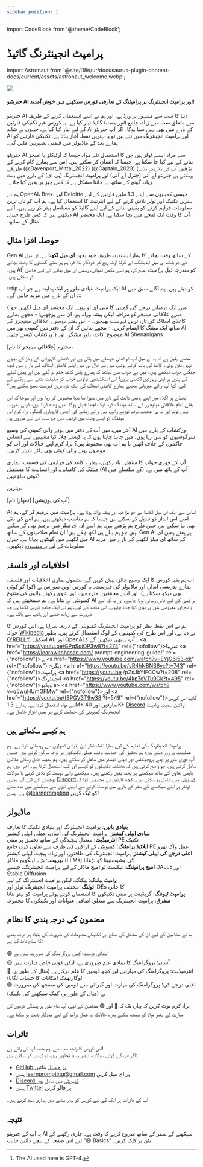 ```yaml
---
sidebar_position: 1
---
```

import CodeBlock from '@theme/CodeBlock';

# پرامپٹ انجینئرنگ گائیڈ

import Astronaut from '@site/i18n/ur/docusaurus-plugin-content-docs/current/assets/astronaut_welcome.webp';

<div style={{textAlign: 'center'}}>
  <img src={Astronaut} style={{width: "100%"}}/>
</div>

<h4>جنریٹیو AI اور پرامپٹ انجینئرنگ پر پرامپٹنگ کے تعارفی کورس سیکھنے میں خوش آمدید! </h4>

جنریٹو AI دنیا کا سب سے مشہور بز ورڈ ہے، اور ہم نے اسے استعمال کرنے کے طریقہ سے متعلق سب سے زیادہ جامع (*اور مفت*) گائیڈ تیار کیا ہے۔ یہ کورس غیر تکنیکی قارئین کے لیے تیار کیا گیا ہے، جنہوں نے شاید AI کے بارے میں بھی نہیں سنا ہوگا، اگر آپ جنریٹو AI اور پرامپٹ انجینئرنگ میں نئے ہیں تو یہ بہترین نقطہ آغاز بناتا ہے۔ تکنیکی قارئین کو ہمارے بعد کے ماڈیولز میں قیمتی بصیرتیں ملیں گی۔

جنریٹو AI سے مراد ایسے ٹولز ہیں جن کا استعمال نئے مواد جیسا کہ آرٹیکلز یا امیجز بنانے کے لیے کیا جا سکتا ہے، جیسا کہ انسان کر سکتے ہیں۔ اس سے ہمارے کام کرنے کے طریقے (@Davenport_Mittal_2022) (@Captain_2023) (پڑھیں: *آپ کی ملازمت متاثر ہوسکتی ہے* جنریٹو اے آئی (جنرل اے آئی) اور پرامپٹ انجینئرنگ (پی ای) کے بارے میں بہت زیادہ گونج کے ساتھ، یہ جاننا مشکل ہے کہ کس چیز پر یقین کیا جائے۔

ہم نے OpenAI، Brex، اور Deloitte جیسی کمپنیوں سے اپنے 1.3 ملین قارئین کے لیے بہترین تکنیک اور ٹولز تلاش کرنے کے لیے انٹرنیٹ کا استعمال کیا ہے۔ ہم آپ کو تازہ ترین معلومات فراہم کرنے کو یقینی بنانے کے لیے اپنے گائیڈ کو مسلسل بہتر کر رہے ہیں۔ آئیے دیکھتے ہیں کہ کس طرح جنرل AI آپ کا وقت ایک لمحے میں بچا سکتا ہے، ایک مختصر مثال کے ساتھ۔

## حوصلہ افزا مثال

Gen AI کے ساتھ وقت بچانے کا ہمارا پسندیدہ طریقہ خود بخود **ای میل لکھنا** ہے۔ ای میل کے جوابات، ای میل ایڈیٹنگ، اور کولڈ آؤٹ ریچ کو خودکار بنا کر، ہم ہر ہفتے گھنٹوں کا وقت بچاتے ہیں۔ AI[^b] کو مندرجہ ذیل *پرامپٹ* بھیج کر، ہم اسے مکمل لمبائی، رسمی ای میل بنانے کے لیے حاصل کر سکتے ہیں۔

:::tip
ایک پرامپٹ بنیادی طور پر ایک ہدایت ہے جو آپ AI کو دیتے ہیں۔ ہم اگلے سبق میں ان کے بارے میں مزید جانیں گے۔
:::

<AIInput>
{`میں ایک درمیانے درجے کی کمپنی کا سی ای او ہوں۔ ایک مختصر ای میل لکھیں جو میرے علاقائی مینیجر کو مزاحیہ لیکن پیشہ ورانہ ہو۔ ان سے پوچھیں:
- مجھے ہمارے کاغذی اسٹاک کی تازہ ترین فہرست بھیجیں۔
- اس ہفتے دوسرے علاقائی مینیجرز کے ساتھ ایک میٹنگ کا اہتمام کریں۔
- مجھے بتائیں کہ ان کے دفتر میں کمپنی بھر میں AI ورکشاپ کیسے چلی۔`}
</AIInput>

<AIOutput>
موضوع: کاغذ، پاور میٹنگز، اور AI Shenanigans

محترم [علاقائی مینیجر کا نام]،

مجھے یقین ہے کہ یہ ای میل آپ کو اعلیٰ حوصلے میں پاتی ہے اور کاغذی کارروائی کے پہاڑ کے نیچے نہیں دفن ہوتی۔ کاغذ کی بات کرتے ہوئے، میں نے حال ہی میں اپنے کاغذی اسٹاک کے بارے میں کچھ جنگلی خواب دیکھے ہیں۔ میں نے خواب میں دیکھا کہ ہمارے پاس کاغذ ختم ہو گئے ہیں اور ہمیں کیلے کے پتوں پر اپنی رپورٹیں لکھنی پڑیں! اس اشنکٹبندیی ڈراؤنے خواب کو حقیقت بننے سے روکنے کے لیے، کیا آپ برائے مہربانی مجھے ہمارے کاغذی اسٹاک کی ایک تازہ ترین فہرست بھیج سکتے ہیں؟

ایجنڈے پر اگلا، میں اپنے ہاتھی دانت کے ٹاور میں تھوڑا سا تنہا محسوس کر رہا ہوں اور سوچا کہ اس ہفتے تمام علاقائی مینیجرز کے ساتھ میٹنگ کرنا ایک اچھا خیال ہوگا۔ میں وعدہ کرتا ہوں، کوئی بھروسہ نہیں ٹوٹتا اور نہ ہی عجیب برف توڑنے والے، بس پرانے زمانے کی اچھی کاروباری گفتگو۔ براہ کرم اس میٹنگ کو ایسے وقت میں ترتیب دیں جو سب کے لیے موزوں ہو۔

آخر میں، میں آپ کے دفتر میں ہونے والی کمپنی کی وسیع AI ورکشاپ کے بارے میں سرگوشیوں کو سن رہا ہوں۔ میں جاننا چاہتا ہوں کہ یہ کیسے چلا۔ کیا مشینیں اپنے انسانی حاکموں کے خلاف اٹھیں یا ہم اب بھی محفوظ ہیں؟ براہ کرم اپنے خیالات اور آپ کو موصول ہونے والی کوئی بھی رائے شیئر کریں۔

آپ کے فوری جواب کا منتظر۔ یاد رکھیں، ہمارے کاغذ کی فراہمی کی قسمت، ہماری میٹنگ کی کامیابی، اور انسانیت کا مستقبل (AI کے سلسلے میں) آپ کے ہاتھ میں ہے۔ کوئی دباؤ نہیں!

بہترین،

[تمھارا نام]
[آپ کی پوزیشن]
</AIOutput>

AI آسانی سے ایک ای میل لکھتا ہے جو مزاحیہ اور پیشہ ورانہ ہوتا ہے۔ *پرامپٹ* میں ترمیم کر کے، ہم اسے اس انداز کو تبدیل کر سکتے ہیں جیسا کہ ہم مناسب دیکھتے ہیں۔ ہم اس کی نقل بھی بنا سکتے ہیں جس طرح ہم پڑھتے ہیں۔ ہم اسے ان ای میلز میں ترمیم بھی کر سکتے ہیں جو ہم پہلے ہی لکھ چکے ہیں! ان تمام صلاحیتوں کے ساتھ، Gen AI ہر ہفتے ہمیں ای میل لکھنے میں گھنٹوں بچاتا ہے۔ جنرل AI کے ساتھ ای میلز لکھنے کے بارے میں مزید معلومات کے لیے [یہ مضمون](https://learnprompting.org/docs/basic_applications/writing_emails) دیکھیں۔

## اخلاقیات اور فلسفہ

اب ہم بقیہ کورس کا ایک وسیع جائزہ پیش کریں گے، بشمول ہماری اخلاقیات اور فلسفہ، ہمارے تدریسی انداز، اور ماڈیولز کی فہرست۔ یہ کورس اوپن سورس ہے (کوڈ کو کوئی بھی دیکھ سکتا ہے)، اور اسے محققین، مترجمین، اور شوق رکھنے والوں کی متنوع کمیونٹی نے بنایا ہے۔ ہم سمجھتے ہیں کہ AI ہر کسی کے لیے قابل رسائی ہونا چاہیے، اور یہ کہ اسے واضح اور معروضی طور پر بیان کیا جانا چاہیے۔ اس مقصد کے لیے، ہم نے ایک جامع کورس لکھا ہے جو ضرورت سے زیادہ جملے اور ہائپ سے پاک ہے۔

ہم نے اس نقطہ نظر کو پرامپٹ انجینئرنگ کمیونٹی کے ذریعہ سراہا ہے: اس کورس کا حوالہ [Wikipedia](https://en.wikipedia.org/wiki/Prompt_engineering#cite_ref-15) نے دیا ہے، اور اس طرح کی کمپنیوں کے لوگ استعمال کرتے ہیں۔ بطور [O'REILLY](https://learning.oreilly.com/live-events/prompt-engineering-for-generating-ai-art-and-text/0636920084340/0636920084339/)، اسکیل AI، اور OpenAI۔ آپ یہ بھی دیکھیں گے کہ <a href="https://youtu.be/GPqSoiOP3w8?t=274" rel={"nofollow"}>تقریبا </a><a href="https://learnwithhasan.com/ prompt-engineering-guide/" rel={"nofollow"}>ہر </a><a href="https://www.youtube.com/watch?v=EYjG6i53-xk" rel={"nofollow"} >دیگر </a> <a href="https://youtu.be/yR4hNBNS6yc?t=743" rel={"nofollow"}>پرامپٹ </a> <a href="https://youtu.be /pZsJbYIFCCw?t=208" rel={"nofollow"}>انجینئرنگ </a> <a href="https://youtu.be/4kp7oVTu9Ck?t=495" rel={"nofollow"}>ویڈیو </a> a> <a href="https://www.youtube.com/watch?v=q5wuHUmGFMw" rel={"nofollow"}>اور </a> <a href="https://youtu.be/f8PGV3T9w38 ?t=549" rel={"nofollow"}>گائیڈ </a>
اس کورس سے مواد استعمال کرتا ہے۔ ہمارے 1.3M+ صارفین اور 40K+ [Discord](https://discord.gg/learn-prompting-1046228027434086460) اراکین سمیت پرامپٹ انجینئرنگ کمیونٹی کی حمایت کرنے پر ہمیں اعزاز حاصل ہے۔

## ہم کیسے سکھاتے ہیں

پرامپٹ انجینئرنگ کی تعلیم کے لیے ہمارا نقطہ نظر تین بنیادی اصولوں سے رہنمائی کرتا ہے۔ ہم عملییت پر زور دیتے ہیں؛ ہم تحقیق کی حمایت یافتہ، عملی تکنیکوں پر توجہ مرکوز کرتے ہیں جنہیں آپ فوری طور پر اپنے پروجیکٹس اور ایپلی کیشنز میں شامل کر سکتے ہیں۔ ہم ہمیشہ قابل رسائی مثالیں شامل کرتے ہیں، جو واضح کرتی ہیں کہ مختلف تکنیکوں کو کیسے اور کب استعمال کرنا ہے۔ آخر میں، ہم باہمی تعاون کے ساتھ سیکھنے پر پختہ یقین رکھتے ہیں۔ سیکھنے والے دوست کو تلاش کرنے یا سوالات پوچھنے کے لیے آپ ہماری [Discord کمیونٹی](https://learnprompting.org/discord) میں شامل ہو سکتے ہیں۔ کچھ قارئین نے محسوس کیا کہ ٹوئٹر پر اپنے سیکھنے کے سفر کے بارے میں پوسٹ کرنے سے انہیں تیزی سے سیکھنے میں مدد ملتی ہے۔ ہمیں @[learnprompting](https://twitter.com/learnprompting) کو ٹیگ کریں!

## ماڈیولز

**بنیادی باتیں**: پرامپٹ انجینئرنگ اور بنیادی تکنیک کا تعارف<br/>
**بنیادی ایپلی کیشنز**: پرامپٹ انجینئرنگ کی آسان، عملی ایپلی کیشنز<br/>
**انٹرمیڈیٹ**: معتدل پیچیدگی کے ساتھ تحقیق پر مبنی PE تکنیک<br/>
**اپلائیڈ پرامٹنگ**: کمیونٹی کے اراکین کی طرف سے تعاون کردہ جامع PE عمل واک تھرو<br/>
**اعلی درجے کی ایپلی کیشنز**: پرامپٹ انجینئرنگ کی طاقتور، اور زیادہ پیچیدہ ایپلی کیشنز<br/>
**بھروسہ**: بڑے لینگویج ماڈلز (LLMs) کی وشوسنییتا کو بڑھانا<br/>
**امیج پرامپٹنگ**: ٹیکسٹ ٹو امیج ماڈلز کے لیے پرامپٹ انجینئرنگ، جیسے DALLE اور Stable Diffusion<br/>
**پرامپٹ ہیکنگ**: ہیکنگ، لیکن پرامپٹ انجینئرنگ کے لیے<br/>
**ٹولنگ**: مختلف پرامپٹ انجینئرنگ ٹولز اور IDEs کا جائزہ<br/>
**پرامپٹ ٹیوننگ**: گریڈینٹ پر مبنی تکنیکوں کا استعمال کرتے ہوئے پرامپٹ کو بہتر بنانا<br/>
**متفرق**: پرامپٹ انجینئرنگ سے متعلق اضافی عنوانات اور تکنیکوں کا مجموعہ

## مضمون کی درجہ بندی کا نظام

ہم نے مضامین کے لیے ان کی مشکل کی سطح اور تکنیکی معلومات کی ضرورت کی بنیاد پر درجہ بندی کا نظام نافذ کیا ہے:

🟢 ابتدائی دوست؛ کسی پروگرامنگ کی ضرورت نہیں ہے<br/>
🟡 آسان؛ پروگرامنگ کا بنیادی علم ضروری ہے، لیکن کوئی خاص مہارت نہیں<br/>
🔴 انٹرمیڈیٹ؛ پروگرامنگ کی مہارتیں اور کچھ ڈومین کا علم درکار ہے (مثال کے طور پر، لوگارتھمک امکانات کا حساب لگانا)<br/>
🟣 اعلی درجے کی؛ پروگرامنگ کی مہارت اور گہرائی سے ڈومین کی سمجھ کی ضرورت ہے (مثال کے طور پر، کمک سیکھنے کی تکنیک)

براہ کرم نوٹ کریں کہ یہاں تک کہ 🔴 اور 🟣 مضامین کے لیے، آپ عام طور پر پیشگی ڈومین کی مہارت کے بغیر مواد کو سمجھ سکتے ہیں، حالانکہ یہ عمل درآمد کے لیے مددگار ثابت ہو سکتا ہے۔



## تاثرات

اس کورس کا واحد سب سے اہم حصہ آپ کی رائے ہے!<br/>
اگر آپ کے کوئی سوالات، تبصرے، یا تجاویز ہیں، تو آپ یہ کر سکتے ہیں:

- [GitHub پر مسئلہ](https://github.com/trigaten/Learn_Prompting/issues/new/choose) بنائیں
- ہمیں [learnprompting@gmail.com](mailto:learnprompting@gmail.com) پر ای میل کریں
- [Discord کمیونٹی](https://learnprompting.org/discord) میں شامل ہوں
- ہمیں [Twitter](https://twitter.com/learnprompting) پر فالو کریں

آپ کے تاثرات ہر ایک کے لیے کورس کو بہتر بنانے میں ہماری مدد کرتے ہیں۔

[^a]: Generative AI already appears to have claimed some jobs(@Verma_Vynck_2023), and slowed hiring at Bloomberg(@IBM_Do_2023). However, consider the news on its impact with a grain of salt. We expect more jobs to be *changed* rather than lost.
[^b]: The AI used here is GPT-4.
[^c]: We have read 100s of research papers and articles to find the best techniques.

## نتیجہ

یہ آپ کے جنریٹو AI سیکھنے کے سفر کے ساتھ شروع کرنے کا وقت ہے۔ جاری رکھنے کے لیے اس صفحہ کے نیچے دائیں جانب "😃 Basics" بٹن پر کلک کریں۔

<!-- Prompt engineering (PE) is the process of **communicating effectively with an AI to achieve desired results**. As AI technology continues to rapidly advance, the ability to master prompt engineering has become a particularly valuable skill. Prompt engineering techniques can be applied to a wide variety of tasks, making it a useful tool for anyone seeking to improve their efficiency in both everyday and innovative activities. -->
